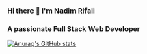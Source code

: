 ### Hi there 👋 I'm Nadim Rifaii
### A passionate Full Stack Web Developer 
[![Anurag's GitHub stats](https://github-readme-stats.vercel.app/api?username=NadimRifaii)](https://github.com/anuraghazra/github-readme-stats)
<!--
**NadimRifaii/NadimRifaii** is a ✨ _special_ ✨ repository because its `README.md` (this file) appears on your GitHub profile.

Here are some ideas to get you started:

- 🔭 I’m currently working on ...
- 🌱 I’m currently learning ...
- 👯 I’m looking to collaborate on ...
- 🤔 I’m looking for help with ...
- 💬 Ask me about ...
- 📫 How to reach me: ...
- 😄 Pronouns: ...
- ⚡ Fun fact: ...
-->
